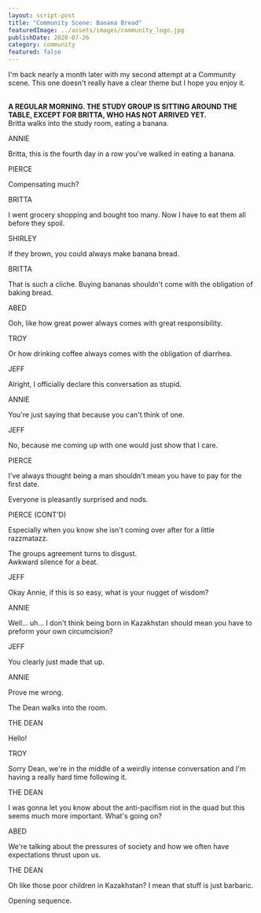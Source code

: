 ```yaml
---
layout: script-post
title: "Community Scene: Banana Bread"
featuredImage: ../assets/images/community_logo.jpg
publishDate: 2020-07-26
category: community
featured: false
---
```


I'm back nearly a month later with my second attempt at a Community scene. This one doesn't really have a clear theme but I hope you enjoy it.

<br>

<div class="script-content">
<div class = "action">  <strong>A REGULAR MORNING. THE STUDY GROUP IS SITTING AROUND THE TABLE, EXCEPT FOR BRITTA, WHO HAS NOT ARRIVED YET. </strong> </div>


<div class = "action">Britta walks into the study room, eating a banana.</div>

<p class = "character"> ANNIE </p> 
<div class="dialogue-block">
<p class = "dialogue">
Britta, this is the fourth day in a row you've walked in eating a banana. 
</p>
</div>

<p class = "character"> PIERCE </p>  
<div class="dialogue-block">
<p class = "dialogue">
Compensating much?
</p>
</div>

<p class = "character"> BRITTA </p>
<div class="dialogue-block">
<p class = "dialogue">
I went grocery shopping and bought too many. Now I have to eat them all before they spoil.  
</p>
</div>

<p class = "character"> SHIRLEY </p>  
<div class="dialogue-block">
<p class = "dialogue">
If they brown, you could always make banana bread.
</p>
</div>

<p class = "character"> BRITTA </p>  
<div class="dialogue-block">
<p class = "dialogue">
That is such a cliche. Buying bananas shouldn't come with the obligation of baking bread.
</p>
</div>

<p class = "character"> ABED </p>  
<div class="dialogue-block">
<p class = "dialogue">
Ooh, like how great power always comes with great responsibility.
</p>
</div>

<p class = "character"> TROY </p> 
<div class="dialogue-block">
<p class = "dialogue">
Or how drinking coffee always comes with the obligation of diarrhea.
</p>
</div>

<p class = "character"> JEFF </p> 
<div class="dialogue-block">
<p class = "dialogue">
Alright, I officially declare this conversation as stupid.
</p>
</div>

<p class = "character"> ANNIE </p> 
<div class="dialogue-block">
<p class = "dialogue">
You're just saying that because you can't think of one.
</p>
</div>

<p class = "character"> JEFF </p> 
<div class="dialogue-block">
<p class = "dialogue">
No, because me coming up with one would just show that I care.
</p>
</div>

<p class = "character"> PIERCE </p> 
<div class="dialogue-block">
<p class = "dialogue">
I've always thought being a man shouldn't mean you have to pay for the first date.
</p>
</div>

<div class = "action">Everyone is pleasantly surprised and nods.</div>

<p class = "character"> PIERCE (CONT'D) </p> 
<div class="dialogue-block">
<p class = "dialogue">
Especially when you know she isn't coming over after for a little razzmatazz.
</p>
</div>

<div class = "action">The groups agreement turns to disgust.</div>

<div class = "action">Awkward silence for a beat.</div>

<p class = "character"> JEFF </p> 
<div class="dialogue-block">
<p class = "dialogue">
Okay Annie, if this is so easy, what is your nugget of wisdom?
</p>
</div>

<p class = "character"> ANNIE </p> 
<div class="dialogue-block">
<p class = "dialogue">
Well... uh... I don't think being born in Kazakhstan should mean you have to preform your own circumcision? 
</p>
</div>

<p class = "character"> JEFF </p> 
<div class="dialogue-block">
<p class = "dialogue">
You clearly just made that up.
</p>
</div>

<p class = "character"> ANNIE </p> 
<div class="dialogue-block">
<p class = "dialogue">
Prove me wrong.
</p>
</div>

<div class = "action">The Dean walks into the room.</div>

<p class = "character"> THE DEAN </p> 
<div class="dialogue-block">
<p class = "dialogue">
Hello!
</p>
</div>

<p class = "character"> TROY </p>
<div class="dialogue-block">
<p class = "dialogue">
Sorry Dean, we're in the middle of a weirdly intense conversation and I'm having a really hard time following it.
</p>
</div>

<p class = "character"> THE DEAN </p>
<div class="dialogue-block">
<p class = "dialogue">
I was gonna let you know about the anti-pacifism riot in the quad but this seems much more important. What's going on?
</p>
</div>

<p class = "character"> ABED </p> 
<div class="dialogue-block">
<p class = "dialogue">
We're talking about the pressures of society and how we often have expectations thrust upon us.
</p>
</div>

<p class = "character"> THE DEAN </p>
<div class="dialogue-block">
<p class = "dialogue">
Oh like those poor children in Kazakhstan? I mean that stuff is just barbaric.
</p>
</div>

<div class = "action">Opening sequence.</div>
</div>